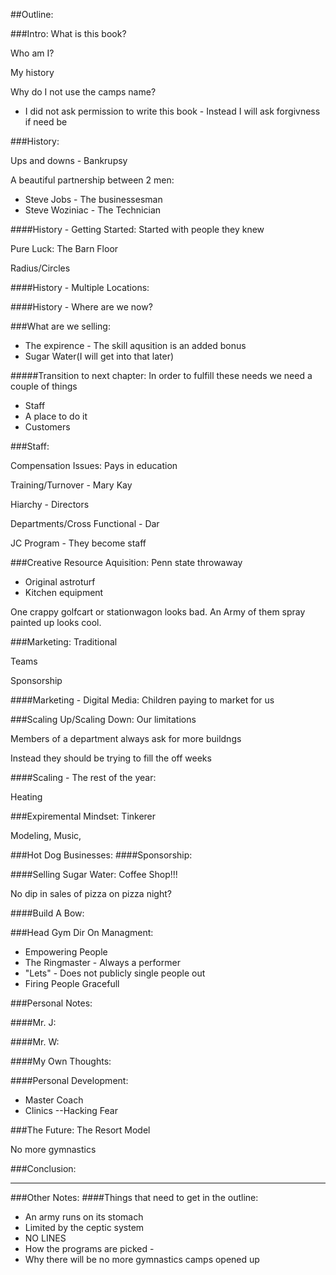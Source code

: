 ##Outline:


###Intro:
What is this book?

Who am I?

My history

Why do I not use the camps name?

- I did not ask permission to write this book -  Instead I will ask forgivness if need be


###History:

Ups and downs - Bankrupsy

A beautiful partnership between 2 men:
* Steve Jobs - The businessesman
* Steve Woziniac - The Technician

####History - Getting Started:
Started with people they knew

Pure Luck: The Barn Floor

Radius/Circles

####History - Multiple Locations:

####History - Where are we now?


###What are we selling:
* The expirence - The skill aqusition is an added bonus
* Sugar Water(I will get into that later)



#####Transition to next chapter: 
In order to fulfill these needs we need a couple of things
* Staff
* A place to do it
* Customers



###Staff:

Compensation Issues: Pays in education

Training/Turnover - Mary Kay

Hiarchy - Directors

Departments/Cross Functional - Dar

JC Program - They become staff


###Creative Resource Aquisition:
Penn state throwaway
- Original astroturf
- Kitchen equipment 

One crappy golfcart or stationwagon looks bad. An Army of them spray painted up looks cool.


###Marketing:
Traditional

Teams

Sponsorship

####Marketing - Digital Media: 
Children paying to market for us


###Scaling Up/Scaling Down:
Our limitations

Members of a department always ask for more buildngs

Instead they should be trying to fill the off weeks

####Scaling - The rest of the year:

Heating

###Expiremental Mindset:
Tinkerer

Modeling, Music, 


###Hot Dog Businesses:
####Sponsorship:

####Selling Sugar Water:
Coffee Shop!!!

No dip in sales of pizza on pizza night?

####Build A Bow:








###Head Gym Dir On Managment:


* Empowering People
* The Ringmaster - Always a performer
* "Lets" - Does not publicly single people out 
* Firing People Gracefull


###Personal Notes:

####Mr. J:

####Mr. W:

####My Own Thoughts:


####Personal Development:
- Master Coach
- Clinics
--Hacking Fear






###The Future:
The Resort Model


No more gymnastics







###Conclusion:


------------------------------------------------------------------
###Other Notes:
####Things that need to get in the outline:

* An army runs on its stomach
* Limited by the ceptic system
* NO LINES
* How the programs are picked - 
* Why there will be no more gymnastics camps opened up
